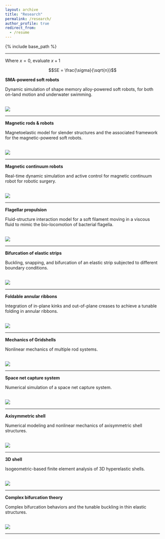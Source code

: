 ```yaml
---
layout: archive
title: "Research"
permalink: /research/
author_profile: true
redirect_from:
  - /resume
---
```


{% include base_path %}

---

Where $x = 0$, evaluate $x + 1$

```math
SE = \frac{\sigma}{\sqrt{n}}
```

**SMA-powered soft robots**

Dynamic simulation of shape memory alloy-powered soft robots, for both on-land motion and underwater swimming.

<br/><img src='../images/smarobot.png'>

---
  
**Magnetic rods & robots**

Magnetoelastic model for slender structures and the associated framework for the magnetic-powered soft robots.

<br/><img src='../images/magrobot.png'>

---

**Magnetic continuum robots**

Real-time dynamic simulation and active control for magnetic continuum robot for robotic surgery.

<br/><img src='../images/magsurgery.png'>

---

**Flagellar propulsion**

Fluid-structure interaction model for a soft filament moving in a viscous fluid to mimic the bio-locomotion of bacterial flagella.

<br/><img src='../images/flagella.png'>

---

**Bifurcation of elastic strips**

Buckling, snapping, and bifurcation of an elastic strip subjected to different boundary conditions.

<br/><img src='../images/strip.png'>

---

**Foldable annular ribbons**

Integration of in-plane kinks and out-of-plane creases to achieve a tunable folding in annular ribbons.

<br/><img src='../images/ring.png'>

---

**Mechanics of Gridshells**

Nonlinear mechanics of multiple rod systems.

<br/><img src='../images/gridshell.png'>

---

**Space net capture system**

Numerical simulation of a space net capture system.

<br/><img src='../images/net.png'>

---

**Axisymmetric shell**

Numerical modeling and nonlinear mechanics of axisymmetric shell structures.

<br/><img src='../images/axisshell.png'>

---

**3D shell**

Isogeometric-based finite element analysis of 3D hyperelastic shells.

<br/><img src='../images/3dshell.png'>

---

**Complex bifurcation theory**

Complex bifurcation behaviors and the tunable buckling in thin elastic structures.

<br/><img src='../images/bifurcation2.png'>

---
